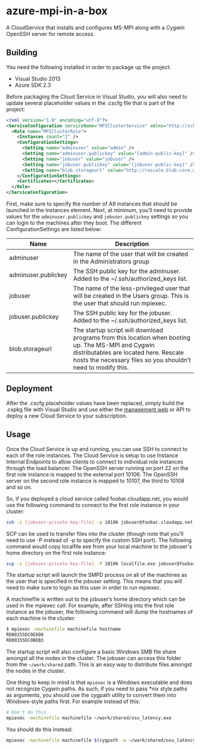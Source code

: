 azure-mpi-in-a-box
==================

A CloudService that installs and configures MS-MPI along with a Cygwin OpenSSH server for remote access.

Building
----
You need the following installed in order to package up the project:
* Visual Studio 2013
* Azure SDK 2.3

Before packaging the Cloud Service in Visual Studio, you will also need to update several placeholder values in the .cscfg file that is part of the project:

```xml
<?xml version="1.0" encoding="utf-8"?>
<ServiceConfiguration serviceName="MPIClusterService" xmlns="http://schemas.microsoft.com/ServiceHosting/2008/10/ServiceConfiguration" osFamily="3" osVersion="*" schemaVersion="2014-01.2.3">
  <Role name="MPIClusterRole">
    <Instances count="2" />
    <ConfigurationSettings>
      <Setting name="adminuser" value="admin" />
      <Setting name="adminuser.publickey" value="[admin-public-key]" />
      <Setting name="jobuser" value="jobuser" />
      <Setting name="jobuser.publickey" value="[jobuser-public-key]" />
      <Setting name="blob.storageurl" value="http://rescale.blob.core.windows.net" />
    </ConfigurationSettings>
    <Certificates></Certificates>
  </Role>
</ServiceConfiguration>
```

First, make sure to specify the number of A9 instances that should be launched in the Instances element. Next, at minimum, you’ll need to provide values for the `adminuser.publickey` and `jobuser.publickey` settings so you can login to the machines after they boot. The different ConfigurationSettings are listed below:

Name | Description
---- | -----------
adminuser | The name of the user that will be created in the Administrators group
adminuser.publickey | The SSH public key for the adminuser. Added to the ~/.ssh/authorized_keys list.
jobuser | The name of the less-privileged user that will be created in the Users group. This is the user that should run mpiexec.
jobuser.publickey | The SSH public key for the jobuser. Added to the ~/.ssh/authorized_keys list.
blob.storageurl | The startup script will download programs from this location when booting up. The MS-MPI and Cygwin distributables are located here. Rescale hosts the necessary files so you shouldn’t need to modify this.


Deployment
----
After the .cscfg placeholder values have been replaced, simply build the .cspkg file with Visual Studio and use either the [management web](https://manage.windowsazure.com) or API to deploy a new Cloud Service to your subscription.

Usage
----
Once the Cloud Service is up and running, you can use SSH to connect to each of the role instances. The Cloud Service is setup to use Instance Internal Endpoints to allow clients to connect to individual role instances through the load balancer. The OpenSSH server running on port 22 on the first role instance is mapped to the external port 10106. The OpenSSH server on the second role instance is mapped to 10107, the third to 10108 and so on.

So, if you deployed a cloud service called foobar.cloudapp.net, you would use the following command to connect to the first role instance in your cluster:

```sh
ssh -i [jobuser-private-key-file] -p 10106 jobuser@foobar.cloudapp.net
```

SCP can be used to transfer files into the cluster (though note that you’ll need to use -P instead of -p to specify the custom SSH port). The following command would copy localfile.exe from your local machine to the jobuser's home directory on the first role instance:

```sh
scp -i [jobuser-private-key-file] -P 10106 localfile.exe jobuser@foobar.cloudapp.net:~/
```

The startup script will launch the SMPD process on all of the machines as the user that is specified in the jobuser setting. This means that you will need to make sure to login as this user in order to run mpiexec.

A machinefile is written out to the jobuser’s home directory which can be used in the mpiexec call. For example, after SSHing into the first role instance as the jobuser, the following command will dump the hostnames of each machine in the cluster:

```sh
$ mpiexec -machinefile machinefile hostname
RD00155DC0E6D8
RD00155DC0BEB3
```

The startup script will also configure a basic Windows SMB file share amongst all the nodes in the cluster. The jobuser can access this folder from the `~/work/shared` path. This is an easy way to distribute files amongst the nodes in the cluster.

One thing to keep in mind is that `mpiexec` is a Windows executable and does not recognize Cygwin paths. As such, if you need to pass *nix style paths as arguments, you should use the cygpath utility to convert them into Windows-style paths first. For example instead of this:

```sh
# Don't do this
mpiexec -machinefile machinefile ~/work/shared/osu_latency.exe
```

You should do this instead:
```sh
mpiexec -machinefile machinefile $(cygpath -w ~/work/shared/osu_latency.exe)
```
